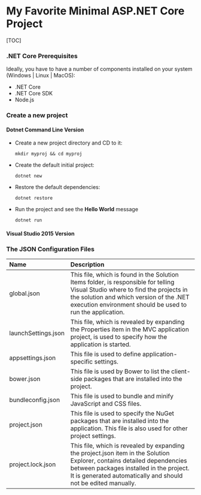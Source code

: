 # My Favorite Minimal ASP.NET Core Project

[TOC]

### .NET Core Prerequisites

Ideally, you have to have a number of components installed on your system (Windows | Linux | MacOS):

* .NET Core
* .NET Core SDK
* Node.js

### Create a new project

#### Dotnet Command Line Version

* Create a new project directory and CD to it:

  `mkdir myproj && cd myproj`

* Create the default initial project:

  `dotnet new`

* Restore the default dependencies:

  `dotnet restore`

* Run the project and see the **Hello World** message

  `dotnet run`

#### Visual Studio 2015 Version

### The JSON Configuration Files

| Name | Description |
| :---- | :---- |
| global.json | This file, which is found in the Solution Items folder, is responsible for telling Visual Studio where to find the projects in the solution and which version of the .NET execution environment should be used to run the application.  |
| launchSettings.json | This file, which is revealed by expanding the Properties item in the MVC application project, is used to specify how the application is started. |
| appsettings.json | This file is used to define application-specific settings. |
| bower.json | This file is used by Bower to list the client-side packages that are installed into the project. |
| bundleconfig.json | This file is used to bundle and minify JavaScript and CSS files. |
| project.json | This file is used to specify the NuGet packages that are installed into the application. This file is also used for other project settings. |
| project.lock.json | This file, which is revealed by expanding the project.json item in the Solution Explorer, contains detailed dependencies between packages installed in the project. It is generated automatically and should not be edited manually. |
